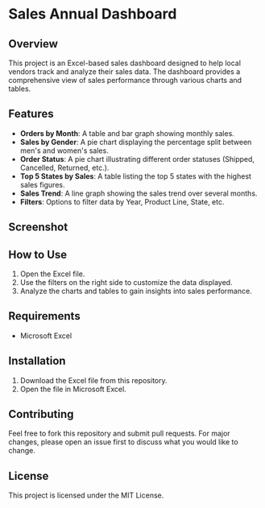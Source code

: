 # Sales Annual Dashboard

## Overview
This project is an Excel-based sales dashboard designed to help local vendors track and analyze their sales data. The dashboard provides a comprehensive view of sales performance through various charts and tables.

## Features
- **Orders by Month**: A table and bar graph showing monthly sales.
- **Sales by Gender**: A pie chart displaying the percentage split between men's and women's sales.
- **Order Status**: A pie chart illustrating different order statuses (Shipped, Cancelled, Returned, etc.).
- **Top 5 States by Sales**: A table listing the top 5 states with the highest sales figures.
- **Sales Trend**: A line graph showing the sales trend over several months.
- **Filters**: Options to filter data by Year, Product Line, State, etc.

## Screenshot


## How to Use
1. Open the Excel file.
2. Use the filters on the right side to customize the data displayed.
3. Analyze the charts and tables to gain insights into sales performance.

## Requirements
- Microsoft Excel

## Installation
1. Download the Excel file from this repository.
2. Open the file in Microsoft Excel.

## Contributing
Feel free to fork this repository and submit pull requests. For major changes, please open an issue first to discuss what you would like to change.

## License
This project is licensed under the MIT License.
